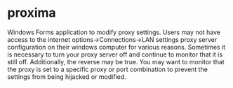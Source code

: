 # proxima
Windows Forms application to modify proxy settings.  Users may not have access to the internet options->Connections->LAN settings proxy server configuration 
on their windows computer for various reasons.  Sometimes it is necessary to turn your proxy server off and continue to monitor that it is still off.
Additionally, the reverse may be true.  You may want to monitor that the proxy is set to a specific proxy or port combination to prevent the settings from being hijacked or modified.

